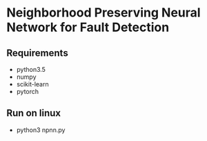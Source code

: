 # Neighborhood Preserving Neural Network for Fault Detection

## Requirements
* python3.5
* numpy
* scikit-learn
* pytorch

## Run on linux
* python3 npnn.py

